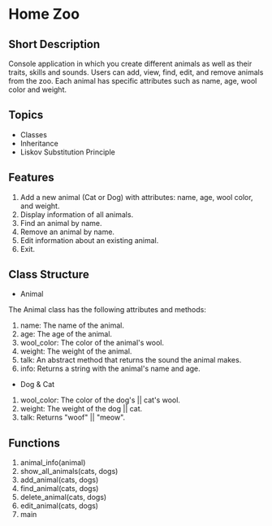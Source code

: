 # Home Zoo

## Short Description

Console application in which you create different animals as well as their traits, skills and sounds.
Users can add, view, find, edit, and remove animals from the zoo. 
Each animal has specific attributes such as name, age, wool color and weight.

## Topics

* Classes
* Inheritance
* Liskov Substitution Principle

## Features

1. Add a new animal (Cat or Dog) with attributes: name, age, wool color, and weight.
2. Display information of all animals.
3. Find an animal by name.
4. Remove an animal by name.
5. Edit information about an existing animal.
6. Exit.

## Class Structure

* Animal

The Animal class has the following attributes and methods:
1. name: The name of the animal.
2. age: The age of the animal.
3. wool_color: The color of the animal's wool.
4. weight: The weight of the animal.
5. talk: An abstract method that returns the sound the animal makes.
6. info: Returns a string with the animal's name and age.

* Dog & Cat

1. wool_color: The color of the dog's || cat's wool.
2. weight: The weight of the dog || cat.
3. talk: Returns "woof" || "meow".

## Functions

1. animal_info(animal)
2. show_all_animals(cats, dogs)
3. add_animal(cats, dogs)
4. find_animal(cats, dogs)
5. delete_animal(cats, dogs)
6. edit_animal(cats, dogs)
7. main
